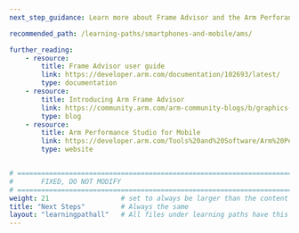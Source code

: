 ```yaml
---
next_step_guidance: Learn more about Frame Advisor and the Arm Perforance Studio profiling tools for Android.

recommended_path: /learning-paths/smartphones-and-mobile/ams/

further_reading:
    - resource:
        title: Frame Advisor user guide 
        link: https://developer.arm.com/documentation/102693/latest/
        type: documentation
    - resource:
        title: Introducing Arm Frame Advisor 
        link: https://community.arm.com/arm-community-blogs/b/graphics-gaming-and-vr-blog/posts/arm-mobile-studio-2023-5
        type: blog
    - resource:
        title: Arm Performance Studio for Mobile 
        link: https://developer.arm.com/Tools%20and%20Software/Arm%20Performance%20Studio%20for%20Mobile
        type: website


# ================================================================================
#       FIXED, DO NOT MODIFY
# ================================================================================
weight: 21                  # set to always be larger than the content in this path, and one more than 'review'
title: "Next Steps"         # Always the same
layout: "learningpathall"   # All files under learning paths have this same wrapper
---
```

